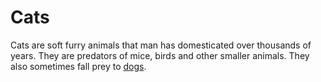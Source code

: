 # Cats

Cats are soft furry animals that man has domesticated over thousands of years. They are predators of mice, birds and other smaller animals. They also sometimes fall prey to [dogs](/wiki/Dogs).
